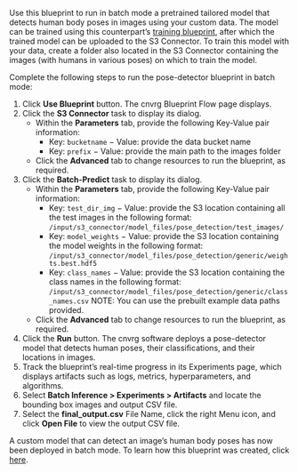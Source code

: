 Use this blueprint to run in batch mode a pretrained tailored model that detects human body poses in images using your custom data. The model can be trained using this counterpart’s [training blueprint](https://metacloud.cloud.cnvrg.io/marketplace/blueprints/pose-detection-train), after which the trained model can be uploaded to the S3 Connector. To train this model with your data, create a folder also located in the S3 Connector containing the images (with humans in various poses) on which to train the model.

Complete the following steps to run the pose-detector blueprint in batch mode:
1. Click **Use Blueprint** button. The cnvrg Blueprint Flow page displays.
2. Click the **S3 Connector** task to display its dialog.
   - Within the **Parameters** tab, provide the following Key-Value pair information:
     - Key: `bucketname` − Value: provide the data bucket name
     - Key: `prefix` − Value: provide the main path to the images folder
   - Click the **Advanced** tab to change resources to run the blueprint, as required.
3. Click the **Batch-Predict** task to display its dialog.
   - Within the **Parameters** tab, provide the following Key-Value pair information:
     - Key: `test_dir_img` − Value: provide the S3 location containing all the test images in the following format: `/input/s3_connector/model_files/pose_detection/test_images/`
     - Key: `model_weights` − Value: provide the S3 location containing the model weights in the following format: `/input/s3_connector/model_files/pose_detection/generic/weights.best.hdf5`
     - Key: `class_names` − Value: provide the S3 location containing the class names in the following format: `/input/s3_connector/model_files/pose_detection/generic/class_names.csv`
     NOTE: You can use the prebuilt example data paths provided.
   - Click the **Advanced** tab to change resources to run the blueprint, as required.
4. Click the **Run** button. The cnvrg software deploys a pose-detector model that detects human poses, their classifications, and their locations in images.
5. Track the blueprint’s real-time progress in its Experiments page, which displays artifacts such as logs, metrics, hyperparameters, and algorithms.
6. Select **Batch Inference > Experiments > Artifacts** and locate the bounding box images and output CSV file.
7. Select the **final_output.csv** File Name, click the right Menu icon, and click **Open File** to view the output CSV file.

A custom model that can detect an image’s human body poses has now been deployed in batch mode. To learn how this blueprint was created, click [here](https://github.com/cnvrg/pose-detection-blueprint).
